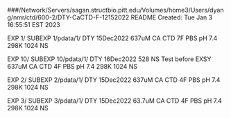###/Network/Servers/sagan.structbio.pitt.edu/Volumes/home3/Users/dyang/nmr/ctd/600-2/DTY-CaCTD-F-12152022 
 README Created: Tue Jan 3 16:55:51 EST 2023 

 EXP 1/ 
 	 SUBEXP 1/pdata/1/ 
	DTY 15Dec2022 637uM CA CTD 7F PBS pH 7.4 298K 1024 NS 

 EXP 10/ 
 	 SUBEXP 10/pdata/1/ 
	DTY 16Dec2022 528 NS Test before EXSY 637uM CA CTD 4F PBS pH 7.4 298K 1024 NS 

 EXP 2/ 
 	 SUBEXP 2/pdata/1/ 
	DTY 15Dec2022 637uM CA CTD 4F PBS pH 7.4 298K 1024 NS 

 EXP 3/ 
 	 SUBEXP 3/pdata/1/ 
	DTY 15Dec2022 63.7uM CA CTD 4F PBS pH 7.4 298K 1024 NS 


